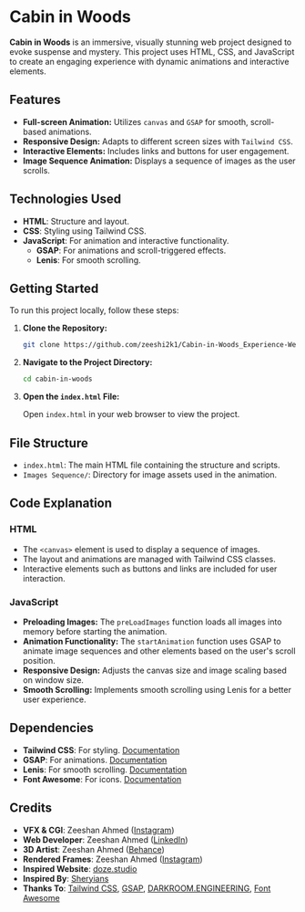 # Cabin in Woods

**Cabin in Woods** is an immersive, visually stunning web project designed to evoke suspense and mystery. This project uses HTML, CSS, and JavaScript to create an engaging experience with dynamic animations and interactive elements.

## Features

- **Full-screen Animation:** Utilizes `canvas` and `GSAP` for smooth, scroll-based animations.
- **Responsive Design:** Adapts to different screen sizes with `Tailwind CSS`.
- **Interactive Elements:** Includes links and buttons for user engagement.
- **Image Sequence Animation:** Displays a sequence of images as the user scrolls.

## Technologies Used

- **HTML**: Structure and layout.
- **CSS**: Styling using Tailwind CSS.
- **JavaScript**: For animation and interactive functionality.
  - **GSAP**: For animations and scroll-triggered effects.
  - **Lenis**: For smooth scrolling.

## Getting Started

To run this project locally, follow these steps:

1. **Clone the Repository:**

   ```bash
   git clone https://github.com/zeeshi2k1/Cabin-in-Woods_Experience-Website.git
   ```

2. **Navigate to the Project Directory:**
   ```bash
   cd cabin-in-woods
   ```

3. **Open the `index.html` File:**

   Open `index.html` in your web browser to view the project.

## File Structure

- `index.html`: The main HTML file containing the structure and scripts.
- `Images Sequence/`: Directory for image assets used in the animation.

## Code Explanation

### HTML

- The `<canvas>` element is used to display a sequence of images.
- The layout and animations are managed with Tailwind CSS classes.
- Interactive elements such as buttons and links are included for user interaction.

### JavaScript

- **Preloading Images:** The `preLoadImages` function loads all images into memory before starting the animation.
- **Animation Functionality:** The `startAnimation` function uses GSAP to animate image sequences and other elements based on the user's scroll position.
- **Responsive Design:** Adjusts the canvas size and image scaling based on window size.
- **Smooth Scrolling:** Implements smooth scrolling using Lenis for a better user experience.

## Dependencies

- **Tailwind CSS**: For styling. [Documentation](https://tailwindcss.com/)
- **GSAP**: For animations. [Documentation](https://greensock.com/docs/v3/GSAP/)
- **Lenis**: For smooth scrolling. [Documentation](https://unpkg.com/lenis@1.1.9/dist/lenis.min.js)
- **Font Awesome**: For icons. [Documentation](https://fontawesome.com/)

## Credits

- **VFX & CGI**: Zeeshan Ahmed ([Instagram](https://www.instagram.com/z_shan3d.blend/))
- **Web Developer**: Zeeshan Ahmed ([LinkedIn](https://www.linkedin.com/in/zeeshan-ahmed-321399223/))
- **3D Artist**: Zeeshan Ahmed ([Behance](https://www.behance.net/Zeeshii2k1))
- **Rendered Frames**: Zeeshan Ahmed ([Instagram](https://www.instagram.com/skippingdays.exe/))
- **Inspired Website**: [doze.studio](https://doze.studio/)
- **Inspired By**: [Sheryians](https://www.youtube.com/watch?v=ouq6ks1zVAs)
- **Thanks To**: [Tailwind CSS](https://tailwindcss.com/), [GSAP](https://gsap.com/), [DARKROOM.ENGINEERING](https://lenis.darkroom.engineering/), [Font Awesome](https://fontawesome.com/)
